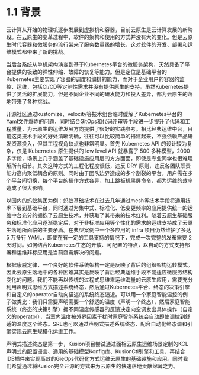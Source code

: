 # 1.1 背景

云计算从开始的物理机逐步发展到虚拟机和容器，目前云原生是云计算发展的新阶段。在云原生的变革过程中，软件的架构和使用的方式并没有大的变化。但是云原生时代容器和微服务的流行带来了服务数量级的增长，这对软件的开发、部署和运维模式都带来了新的挑战。

当后台系统从单机架构演变到基于Kubernetes平台的微服务架构，天然具备了平台提供的极致的弹性伸缩、故障的恢复等能力。但是定位是基础平台的Kubernetes主要实现了容器的调度和编排的能力，而对于企业用户的容器的监控、运维，包括CI/CD等定制性需求并没有提供原生的支持。虽然Kubernetes提供了灵活的扩展能力，但是不同企业不同的研发能力和投入差异，都为云原生的落地带来了各种挑战。

开源社区通过kustomize、velocity等技术组合临时缓解了Kubernetes平台的Yaml文件爆炸的问题，同时结合GitOps和代码评审等手段进一步提升了代码和工程质量，为云原生的运维发展方向提供了很好的实践参考。相比经典运维中台，目前这类技术手段的好处清晰明确，往往可以比较简单的搭建起来，不强依赖产品研发资源投入，但其工程视角缺点也非常明显。首先 Kubernetes API 的设计较为复杂，仅是 Kubernetes 原生提供的 low level API 就暴露了 500 多种模型，2000 多字段，场景上几乎涵盖了基础设施应用层的方方面面，即使是专业同学也很难理解所有细节。其次这种方式的工程化程度很低，违反 DRY 原则，违反各团队职责能力高内聚低耦合的原则。同时由于团队边界造成的多个割裂的平台，用户需在多个平台间切换，每个平台的操作方式各异，加上跳板机黑屏命令，都为运维的效率造成了很大影响。

以国内的蚂蚁集团为例：蚂蚁基础技术在过去几年通过mesh等技术手段将通用技术下层到基础平台，同时通过为集中式、标准化、低变更频率的应用提供统一的运维中台充分的拥抱了云原生技术，并获取了其带来的技术红利。随着云原生基础服务和标准化应用逐渐稳定后，对于非标准应用等个性化的需求的运维支持成了云原生落地所面临的主要矛盾。在典型案例中一个多应用的 infra 项目仍然维护了多达 5 万多行 YAML，即使在有一定的工具支持的情况下，完成一次完整的发布需要 2 天时间。如何结合Kubernetes生态的开放、可配置的特点，以自动的方式支持部署和运维非标应用是当前亟需解决的问题。

根据康威定律，一个良好的软件系统架构一定是反映了背后的组织架构运转模式。因此云原生落地中的各种困难其实是反映了背后经典运维手段不能适应微服务结构变化的问题。我们不能再以传统的过程式思维来运维海量的云原生应用，需要充分利用声明式思维方式描述系统终态，然后通过Kubernetes平台、终态的决策引擎和自定义的operator自动向描述的系统终态逼近。可以用一个家庭智能温控的例子做类比：我们只需要声明需要一个舒适的温度（声明一个终态），然后家庭智能系统（终态的决策引擎）据不同温度传感器的反馈决定向空调发出具体操作（自定义的operator），当室内温度被外界因素干扰时家庭智能系统会自动即使调控到舒适的温度这个终态。SRE也可以通过声明式描述系统终态、配合自动化终态调和引擎实现云原生规模化运维工作。

声明式描述终态是第一步，Kusion项目尝试通过面相云原生运维场景定制的KCL声明式的配置语言、通用的基础模型Konfig库、KusionCtl引擎和工具、再结合IDE插件来实现高效的GieOps代码化方式运维云原生的基础设施和应用。同时我们希望通过将Kusion完全开源的方式来为云原生的快速落地贡献绵薄之力。

